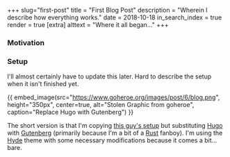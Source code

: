 +++
slug="first-post"
title = "First Blog Post"
description = "Wherein I describe how everything works."
date = 2018-10-18
in_search_index = true
render = true
[extra]
alttext = "Where it all began..."
+++

### Motivation

### Setup

I'll almost certainly have to update this later. Hard to describe the setup when it isn't finished yet.

{{
    embed_image(src="https://www.goheroe.org/images/post/6/blog.png",
        height="350px",
        center=true,
        alt="Stolen Graphic from goheroe",
        caption="Replace Hugo with Gutenberg")
}}

The short version is that I'm copying [this guy's setup](https://www.goheroe.org/2017/08/21/host-your-blog-for-free-with-hugo-github-netlify-and-cloudflare/) but substituting [Hugo](https://gohugo.io/) with [Gutenberg](https://www.getgutenberg.io) (primarily because I'm a bit of a [Rust](https://www.rust-lang.org/en-US/) fanboy). I'm using the [Hyde](https://www.getgutenberg.io/themes/hyde/) theme with some necessary modifications because it comes a bit... bare.

